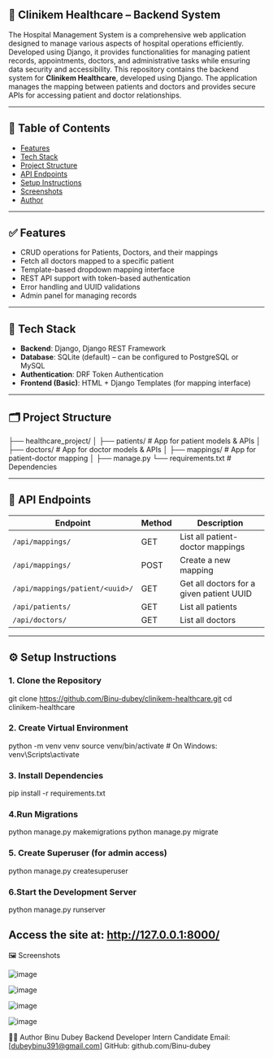 ## 🏥 Clinikem Healthcare – Backend System
The Hospital Management System is a comprehensive web application designed to manage various aspects of hospital operations efficiently. Developed using Django, it provides functionalities for managing patient records, appointments, doctors, and administrative tasks while ensuring data security and accessibility.
This repository contains the backend system for **Clinikem Healthcare**, developed using Django. The application manages the mapping between patients and doctors and provides secure APIs for accessing patient and doctor relationships.

---

## 📌 Table of Contents

- [Features](#features)
- [Tech Stack](#tech-stack)
- [Project Structure](#project-structure)
- [API Endpoints](#api-endpoints)
- [Setup Instructions](#setup-instructions)
- [Screenshots](#screenshots)
- [Author](#author)

---

## ✅ Features

- CRUD operations for Patients, Doctors, and their mappings
- Fetch all doctors mapped to a specific patient
- Template-based dropdown mapping interface
- REST API support with token-based authentication
- Error handling and UUID validations
- Admin panel for managing records

---

## 🧰 Tech Stack

- **Backend**: Django, Django REST Framework
- **Database**: SQLite (default) – can be configured to PostgreSQL or MySQL
- **Authentication**: DRF Token Authentication
- **Frontend (Basic)**: HTML + Django Templates (for mapping interface)

---

## 🗂️ Project Structure
├── healthcare_project/
│ ├── patients/ # App for patient models & APIs
│ ├── doctors/ # App for doctor models & APIs
│ ├── mappings/ # App for patient-doctor mapping
│ ├── manage.py
└── requirements.txt # Dependencies


---

## 🔗 API Endpoints

| Endpoint                               | Method | Description                                   |
|----------------------------------------|--------|-----------------------------------------------|
| `/api/mappings/`                       | GET    | List all patient-doctor mappings              |
| `/api/mappings/`                       | POST   | Create a new mapping                          |
| `/api/mappings/patient/<uuid>/`       | GET    | Get all doctors for a given patient UUID       |
| `/api/patients/`                       | GET    | List all patients                             |
| `/api/doctors/`                        | GET    | List all doctors                              |

---

## ⚙️ Setup Instructions

### 1. Clone the Repository

git clone https://github.com/Binu-dubey/clinikem-healthcare.git
cd clinikem-healthcare

### 2. Create Virtual Environment

python -m venv venv
source venv/bin/activate        # On Windows: venv\Scripts\activate

### 3. Install Dependencies

pip install -r requirements.txt


### 4.Run Migrations

python manage.py makemigrations
python manage.py migrate

### 5. Create Superuser (for admin access)

python manage.py createsuperuser


### 6.Start the Development Server

python manage.py runserver

## Access the site at: http://127.0.0.1:8000/

🖼️ Screenshots

![image](https://github.com/user-attachments/assets/e3593490-3fe7-445b-b2a8-ed9685bfdf5a)

![image](https://github.com/user-attachments/assets/e69595bb-162a-42b0-9d96-a95865db4332)

![image](https://github.com/user-attachments/assets/b20e6022-f158-4441-8846-fb86929a7fcb)

![image](https://github.com/user-attachments/assets/657e1f68-704a-4068-bd66-82855f71998b)



👨‍💻 Author
Binu Dubey
Backend Developer Intern Candidate
Email: [dubeybinu391@gmail.com]
GitHub: github.com/Binu-dubey





